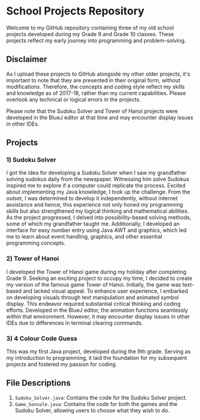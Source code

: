 # School Projects Repository

Welcome to my GitHub repository containing three of my old school projects developed during my Grade 9 and Grade 10 classes. These projects reflect my early journey into programming and problem-solving.

## Disclaimer
As I upload these projects to GitHub alongside my other older projects, it's important to note that they are presented in their original form, without modifications. Therefore, the concepts and coding style reflect my skills and knowledge as of 2017-18, rather than my current capabilities. Please overlook any technical or logical errors in the projects.

Please note that the Sudoku Solver and Tower of Hanoi projects were developed in the BlueJ editor at that time and may encounter display issues in other IDEs.

## Projects

### 1) Sudoku Solver
I got the idea for developing a Sudoku Solver when I saw my grandfather solving sudokus daily from the newspaper. Witnessing him solve Sudokus inspired me to explore if a computer could replicate the process. Excited about implementing my Java knowledge, I took up the challenge. From the outset, I was determined to develop it independently, without internet assistance and hence, this experience not only honed my programming skills but also strengthened my logical thinking and mathematical abilities. As the project progressed, I delved into possibility-based solving methods, some of which my grandfather taught me. Additionally, I developed an interface for easy number entry using Java AWT and graphics, which led me to learn about event handling, graphics, and other essential programming concepts.

### 2) Tower of Hanoi
I developed the Tower of Hanoi game during my holiday after completing Grade 9. Seeking an exciting project to occupy my time, I decided to create my version of the famous game Tower of Hanoi. Initially, the game was text-based and lacked visual appeal. To enhance user experience, I embarked on developing visuals through text manipulation and animated symbol display. This endeavor required substantial critical thinking and coding efforts. Developed in the BlueJ editor, the animation functions seamlessly within that environment. However, it may encounter display issues in other IDEs due to differences in terminal clearing commands.

### 3) 4 Colour Code Guess
This was my first Java project, developed during the 9th grade. Serving as my introduction to programming, it laid the foundation for my subsequent projects and fostered my passion for coding.

## File Descriptions

1) `Sudoku_Solver.java`: Contains the code for the Sudoku Solver project.
2) `Game_Sonsole.java`: Contains the code for both the games and the Sudoku Solver, allowing users to choose what they wish to do.